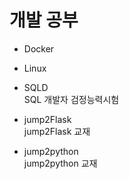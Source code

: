 # 개발 공부

- Docker

- Linux

- SQLD  
SQL 개발자 검정능력시험

- jump2Flask  
jump2Flask 교재

- jump2python  
jump2python 교재
